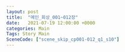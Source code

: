 ```yaml
---
layout: post
title:  "메인_회상_001~012장"
date:   2021-07-19 12:00:00 +0000
categories: Main
Tags: Story Main
SceneCode: ["scene_skip_cp001-012_q1_s10"]
---
```

